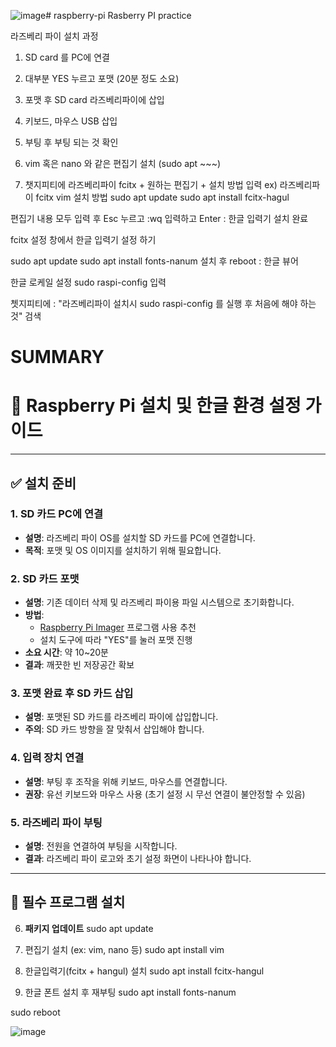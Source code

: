 ![image](https://github.com/user-attachments/assets/1f46d374-7ad2-4e36-9ad5-eea802861f99)# raspberry-pi
Rasberry PI practice

라즈베리 파이 설치 과정

1. SD card 를 PC에 연결
  
2. 대부분 YES 누르고 포맷 (20분 정도 소요)
   
3. 포맷 후 SD card 라즈베리파이에 삽입

4. 키보드, 마우스 USB 삽입

5. 부팅 후 부팅 되는 것 확인

6. vim 혹은 nano 와 같은 편집기 설치 (sudo apt ~~~)

8. 챗지피티에 라즈베리파이 fcitx + 원하는 편집기 + 설치 방법 입력
ex) 라즈베리파이 fcitx vim 설치 방법
sudo apt update
sudo apt install fcitx-hagul

편집기 내용 모두 입력 후  Esc 누르고 :wq 입력하고 Enter : 한글 입력기 설치 완료

fcitx 설정 창에서 한글 입력기 설정 하기

sudo apt update
sudo apt install fonts-nanum 설치 후 
reboot  : 한글 뷰어

한글 로케일 설정
sudo raspi-config 입력

쳇지피티에 : "라즈베리파이 설치시 sudo raspi-config 를 실행 후 처음에 해야 하는 것" 검색



# SUMMARY

# 🍓 Raspberry Pi 설치 및 한글 환경 설정 가이드

---

## ✅ 설치 준비

### 1. SD 카드 PC에 연결
- **설명**: 라즈베리 파이 OS를 설치할 SD 카드를 PC에 연결합니다.
- **목적**: 포맷 및 OS 이미지를 설치하기 위해 필요합니다.

### 2. SD 카드 포맷
- **설명**: 기존 데이터 삭제 및 라즈베리 파이용 파일 시스템으로 초기화합니다.
- **방법**:
  - [Raspberry Pi Imager](https://www.raspberrypi.com/software/) 프로그램 사용 추천
  - 설치 도구에 따라 "YES"를 눌러 포맷 진행
- **소요 시간**: 약 10~20분
- **결과**: 깨끗한 빈 저장공간 확보

### 3. 포맷 완료 후 SD 카드 삽입
- **설명**: 포맷된 SD 카드를 라즈베리 파이에 삽입합니다.
- **주의**: SD 카드 방향을 잘 맞춰서 삽입해야 합니다.

### 4. 입력 장치 연결
- **설명**: 부팅 후 조작을 위해 키보드, 마우스를 연결합니다.
- **권장**: 유선 키보드와 마우스 사용 (초기 설정 시 무선 연결이 불안정할 수 있음)

### 5. 라즈베리 파이 부팅
- **설명**: 전원을 연결하여 부팅을 시작합니다.
- **결과**: 라즈베리 파이 로고와 초기 설정 화면이 나타나야 합니다.

---

## 🧰 필수 프로그램 설치

6. **패키지 업데이트**
  sudo apt update

7. 편집기 설치 (ex: vim, nano 등)
sudo apt install vim

8. 한글입력기(fcitx + hangul) 설치
sudo apt install fcitx-hangul

9. 한글 폰트 설치 후 재부팅
sudo apt install fonts-nanum

sudo reboot

![image](https://github.com/user-attachments/assets/a7059955-410b-4915-b23e-1d43ea982acf)



